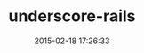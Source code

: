 ---
layout: post
title:  "underscore-rails"
repo:   "rweng/underscore-rails"
date:   2015-02-18 17:26:33
gemurl: https://github.com/rweng/underscore-rails
---